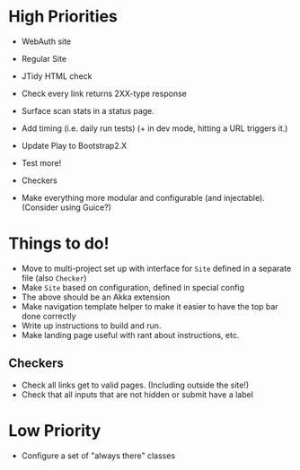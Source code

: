 # High Priorities #

 - WebAuth site
 - Regular Site
 - JTidy HTML check
 - Check every link returns 2XX-type response
 - Surface scan stats in a status page.
 - Add timing (i.e. daily run tests) (+ in dev mode, hitting a URL triggers it.)

 - Update Play to Bootstrap2.X
 - Test more!
 - Checkers
 - Make everything more modular and configurable (and injectable).
   (Consider using Guice?)

# Things to do! #

 - Move to multi-project set up with interface for `Site` defined in a separate file (also `Checker`)
 - Make `Site` based on configuration, defined in special config
 - The above should be an Akka extension
 - Make navigation template helper to make it easier to have the top bar done correctly
 - Write up instructions to build and run.
 - Make landing page useful with rant about instructions, etc.

## Checkers ##

 - Check all links get to valid pages. (Including outside the site!)
 - Check that all inputs that are not hidden or submit have a label

# Low Priority #

 - Configure a set of "always there" classes